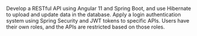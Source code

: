 Develop a RESTful API using Angular 11 and Spring Boot, and use Hibernate to upload and update data in the database. 
Apply a login authentication system using Spring Security and JWT tokens to specific APIs. 
Users have their own roles, and the APIs are restricted based on those roles.
